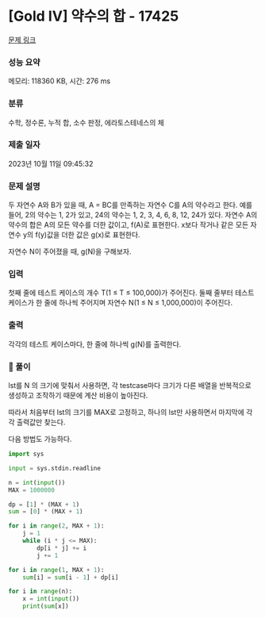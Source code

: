 # [Gold IV] 약수의 합 - 17425 

[문제 링크](https://www.acmicpc.net/problem/17425) 

### 성능 요약

메모리: 118360 KB, 시간: 276 ms

### 분류

수학, 정수론, 누적 합, 소수 판정, 에라토스테네스의 체

### 제출 일자

2023년 10월 11일 09:45:32

### 문제 설명

<p>두 자연수 A와 B가 있을 때, A = BC를 만족하는 자연수 C를 A의 약수라고 한다. 예를 들어, 2의 약수는 1, 2가 있고, 24의 약수는 1, 2, 3, 4, 6, 8, 12, 24가 있다. 자연수 A의 약수의 합은 A의 모든 약수를 더한 값이고, f(A)로 표현한다. x보다 작거나 같은 모든 자연수 y의 f(y)값을 더한 값은 g(x)로 표현한다.</p>

<p>자연수 N이 주어졌을 때, g(N)을 구해보자.</p>

### 입력 

 <p>첫째 줄에 테스트 케이스의 개수 T(1 ≤ T ≤ 100,000)가 주어진다. 둘째 줄부터 테스트 케이스가 한 줄에 하나씩 주어지며 자연수 N(1 ≤ N ≤ 1,000,000)이 주어진다.</p>

### 출력 

 <p>각각의 테스트 케이스마다, 한 줄에 하나씩 g(N)를 출력한다.</p>

### :pushpin: 풀이
 <p>lst를 N 의 크기에 맞춰서 사용하면, 각 testcase마다 크기가 다른 배열을 반복적으로 생성하고 조작하기 때문에 계산 비용이 높아진다.</p>
 <P>따라서 처음부터 lst의 크기를 MAX로 고정하고, 하나의 lst만 사용하면서 마지막에 각각 출력값만 찾는다.</P>

다음 방법도 가능하다. 
```python
import sys

input = sys.stdin.readline

n = int(input())
MAX = 1000000

dp = [1] * (MAX + 1)
sum = [0] * (MAX + 1)

for i in range(2, MAX + 1):
    j = 1
    while (i * j <= MAX):
        dp[i * j] += i
        j += 1

for i in range(1, MAX + 1):
    sum[i] = sum[i - 1] + dp[i]

for i in range(n):
    x = int(input())
    print(sum[x])
```
